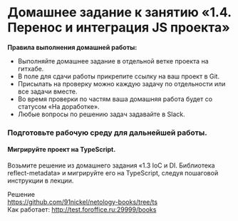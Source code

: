 # Домашнее задание к занятию «1.4. Перенос и интеграция JS проекта»

**Правила выполнения домашней работы:** 
* Выполняйте домашнее задание в отдельной ветке проекта на гитхабе.
* В поле для сдачи работы прикрепите ссылку на ваш проект в Git.
* Присылать на проверку можно каждую задачу по отдельности или все задачи вместе. 
* Во время проверки по частям ваша домашняя работа будет со статусом «На доработке».
* Любые вопросы по решению задач задавайте в Slack.

### Подготовьте рабочую среду для дальнейшей работы.

#### Мигрируйте проект на TypeScript. 

Возьмите решение из домашнего задания «1.3 IoС и DI.  Библиотека reflect-metadata» и мигрируйте его на TypeScript, следуя пошаговой инструкции в лекции.
  
  
Решение  
https://github.com/91nickel/netology-books/tree/ts  
Как работает: http://test.foroffice.ru:29999/books  

